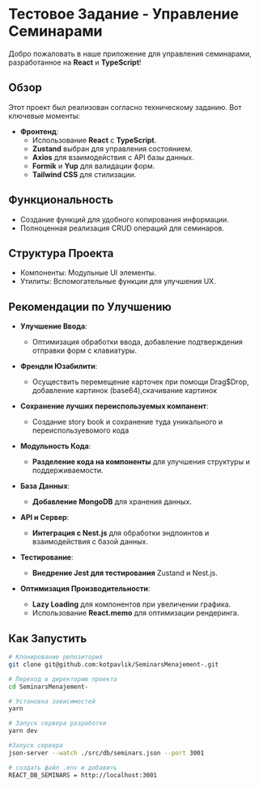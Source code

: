 # Тестовое Задание - Управление Семинарами

Добро пожаловать в наше приложение для управления семинарами, разработанное на **React** и **TypeScript**!

## Обзор

Этот проект был реализован согласно техническому заданию. Вот ключевые моменты:

- **Фронтенд**: 
  - Использование **React** с **TypeScript**.
  - **Zustand** выбран для управления состоянием.
  - **Axios** для взаимодействия с API базы данных.
  - **Formik** и **Yup** для валидации форм.
  - **Tailwind CSS** для стилизации.

## Функциональность

- Создание функций для удобного копирования информации.
- Полноценная реализация CRUD операций для семинаров.

## Структура Проекта

- Компоненты: Модульные UI элементы.
- Утилиты: Вспомогательные функции для улучшения UX.

## Рекомендации по Улучшению

- **Улучшение Ввода**: 
  - Оптимизация обработки ввода, добавление подтверждения отправки форм с клавиатуры.
  
- **Френдли Юзабилити**: 
  - Осуществить перемещение карточек при помощи Drag$Drop, добавление картинок (base64),скачивание картинок

- **Сохранение лучших переиспользуемых компанент**: 
  - Создание story book и сохранение туда уникального и переиспользуевомого кода 

  
- **Модульность Кода**:
  - **Разделение кода на компоненты** для улучшения структуры и поддерживаемости.

- **База Данных**:
  - **Добавление MongoDB** для хранения данных.

- **API и Сервер**:
  - **Интеграция с Nest.js** для обработки эндпоинтов и взаимодействия с базой данных.

- **Тестирование**:
  - **Внедрение Jest для тестирования** Zustand и Nest.js.

- **Оптимизация Производительности**:
  - **Lazy Loading** для компонентов при увеличении графика.
  - Использование **React.memo** для оптимизации рендеринга.

## Как Запустить

```sh
# Клонирование репозитория
git clone git@github.com:kotpavlik/SeminarsMenajement-.git

# Переход в директорию проекта
cd SeminarsMenajement-

# Установка зависимостей
yarn 

# Запуск сервера разработки
yarn dev

#Запуск сервера 
json-server --watch ./src/db/seminars.json --port 3001

# создать файл .env и добавить
REACT_DB_SEMINARS = http://localhost:3001